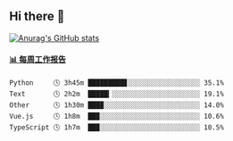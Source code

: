 ## Hi there 👋

[![Anurag's GitHub stats](https://github-readme-stats-orilights.vercel.app/api?username=orilights)](https://github.com/anuraghazra/github-readme-stats)

<!--
**OriLight152/OriLight152** is a ✨ _special_ ✨ repository because its `README.md` (this file) appears on your GitHub profile.

Here are some ideas to get you started:

- 🔭 I’m currently working on ...
- 🌱 I’m currently learning ...
- 👯 I’m looking to collaborate on ...
- 🤔 I’m looking for help with ...
- 💬 Ask me about ...
- 📫 How to reach me: ...
- 😄 Pronouns: ...
- ⚡ Fun fact: ...
-->

<!-- waka-box start -->
#### <a href="https://gist.github.com/92c8d5b388768c10efcba86e82b7c4fb" target="_blank">📊 每周工作报告</a>
```text
Python     🕓 3h45m █████████▊░░░░░░░░░░░░░░░░░░ 35.1%
Text       🕓 2h2m  █████▎░░░░░░░░░░░░░░░░░░░░░░ 19.1%
Other      🕓 1h30m ███▉░░░░░░░░░░░░░░░░░░░░░░░░ 14.0%
Vue.js     🕓 1h8m  ██▉░░░░░░░░░░░░░░░░░░░░░░░░░ 10.6%
TypeScript 🕓 1h7m  ██▉░░░░░░░░░░░░░░░░░░░░░░░░░ 10.5%
```
<!-- Powered by https://github.com/journey-ad/waka-box-go . -->
<!-- waka-box end -->
